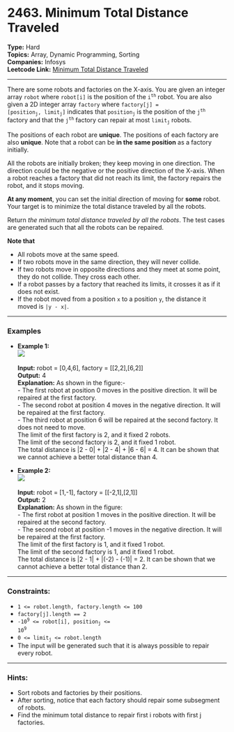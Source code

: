 # 2463. Minimum Total Distance Traveled

__Type:__ Hard <br>
__Topics:__ Array, Dynamic Programming, Sorting <br>
__Companies:__ Infosys <br>
__Leetcode Link:__ [Minimum Total Distance Traveled](https://leetcode.com/problems/minimum-total-distance-traveled)
<hr>

There are some robots and factories on the X-axis. You are given an integer array `robot` where `robot[i]` is the position of the <code>i<sup>th</sup></code> robot. You are also given a 2D integer array `factory` where <code>factory[j] = [position<sub>j</sub>, limit<sub>j</sub>]</code> indicates that <code>position<sub>j</sub></code> is the position of the <code>j<sup>th</sup></code> factory and that the <code>j<sup>th</sup></code> factory can repair at most <code>limit<sub>j</sub></code> robots.

The positions of each robot are __unique__. The positions of each factory are also __unique__. Note that a robot can be __in the same position__ as a factory initially.

All the robots are initially broken; they keep moving in one direction. The direction could be the negative or the positive direction of the X-axis. When a robot reaches a factory that did not reach its limit, the factory repairs the robot, and it stops moving.

__At any moment__, you can set the initial direction of moving for __some__ robot. Your target is to minimize the total distance traveled by all the robots.

Return _the minimum total distance traveled by all the robots_. The test cases are generated such that all the robots can be repaired.

__Note that__

- All robots move at the same speed.
- If two robots move in the same direction, they will never collide.
- If two robots move in opposite directions and they meet at some point, they do not collide. They cross each other.
- If a robot passes by a factory that reached its limits, it crosses it as if it does not exist.
- If the robot moved from a position `x` to a position `y`, the distance it moved is `|y - x|`.
<hr>

### Examples

- __Example 1:__ <br>
![](https://assets.leetcode.com/uploads/2022/09/15/example1.jpg) <br> <br>
__Input:__ robot = [0,4,6], factory = [[2,2],[6,2]] <br>
__Output:__ 4 <br>
__Explanation:__ As shown in the figure:- <br> - The first robot at position 0 moves in the positive direction. It will be repaired at the first factory. <br> - The second robot at position 4 moves in the negative direction. It will be repaired at the first factory. <br> - The third robot at position 6 will be repaired at the second factory. It does not need to move. <br> The limit of the first factory is 2, and it fixed 2 robots. <br> The limit of the second factory is 2, and it fixed 1 robot. <br> The total distance is |2 - 0| + |2 - 4| + |6 - 6| = 4. It can be shown that we cannot achieve a better total distance than 4.

- __Example 2:__ <br>
![](https://assets.leetcode.com/uploads/2022/09/15/example-2.jpg) <br> <br>
__Input:__ robot = [1,-1], factory = [[-2,1],[2,1]] <br>
__Output:__ 2 <br>
__Explanation:__ As shown in the figure: <br> - The first robot at position 1 moves in the positive direction. It will be repaired at the second factory. <br> - The second robot at position -1 moves in the negative direction. It will be repaired at the first factory. <br> The limit of the first factory is 1, and it fixed 1 robot. <br> The limit of the second factory is 1, and it fixed 1 robot. <br> The total distance is |2 - 1| + |(-2) - (-1)| = 2. It can be shown that we cannot achieve a better total distance than 2.
<hr>

### Constraints:

- `1 <= robot.length, factory.length <= 100`
- `factory[j].length == 2`
- <code>-10<sup>9</sup> <= robot[i], position<sub>j</sub> <= 10<sup>9</sup></code>
- <code>0 <= limit<sub>j</sub> <= robot.length</code>
- The input will be generated such that it is always possible to repair every robot.
<hr>

### Hints:
- Sort robots and factories by their positions.
- After sorting, notice that each factory should repair some subsegment of robots.
- Find the minimum total distance to repair first i robots with first j factories.